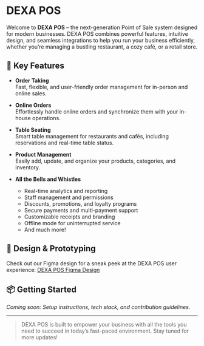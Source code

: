 # DEXA POS

Welcome to **DEXA POS** – the next-generation Point of Sale system designed for modern businesses. DEXA POS combines powerful features, intuitive design, and seamless integrations to help you run your business efficiently, whether you’re managing a bustling restaurant, a cozy café, or a retail store.

## 🚀 Key Features

- **Order Taking**  
  Fast, flexible, and user-friendly order management for in-person and online sales.

- **Online Orders**  
  Effortlessly handle online orders and synchronize them with your in-house operations.

- **Table Seating**  
  Smart table management for restaurants and cafés, including reservations and real-time table status.

- **Product Management**  
  Easily add, update, and organize your products, categories, and inventory.

- **All the Bells and Whistles**  
  - Real-time analytics and reporting
  - Staff management and permissions
  - Discounts, promotions, and loyalty programs
  - Secure payments and multi-payment support
  - Customizable receipts and branding
  - Offline mode for uninterrupted service
  - And much more!

## 🎨 Design & Prototyping

Check out our Figma design for a sneak peek at the DEXA POS user experience:
[DEXA POS Figma Design](https://www.figma.com/design/QXxTj5BueWo4UWrPJQPk5d/POS-System?node-id=0-1&p=f&t=R1OkpUPOmbJHwlhc-0)

## 📦 Getting Started

_Coming soon: Setup instructions, tech stack, and contribution guidelines._

---

> DEXA POS is built to empower your business with all the tools you need to succeed in today’s fast-paced environment. Stay tuned for more updates!
